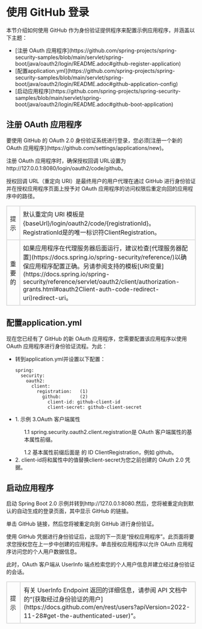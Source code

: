 # 使用 GitHub 登录
本节介绍如何使用 GitHub 作为身份验证提供程序来配置示例应用程序，并涵盖以下主题：
<ul>
<li>[注册 OAuth 应用程序](https://github.com/spring-projects/spring-security-samples/blob/main/servlet/spring-boot/java/oauth2/login/README.adoc#github-register-application)</li>
<li>[配置application.yml](https://github.com/spring-projects/spring-security-samples/blob/main/servlet/spring-boot/java/oauth2/login/README.adoc#github-application-config)</li>
<li>[启动应用程序](https://github.com/spring-projects/spring-security-samples/blob/main/servlet/spring-boot/java/oauth2/login/README.adoc#github-boot-application)</li>
</ul>

## 注册 OAuth 应用程序
<p>要使用 GitHub 的 OAuth 2.0 身份验证系统进行登录，您必须[注册一个新的 OAuth 应用程序](https://github.com/settings/applications/new)。</p>
<p>注册 OAuth 应用程序时，确保授权回调 URL设置为http://127.0.0.1:8080/login/oauth2/code/github。</p>
<p>授权回调 URL（重定向 URI）是最终用户的用户代理在通过 GitHub 进行身份验证并在授权应用程序页面上授予对 OAuth 应用程序的访问权限后重定向回的应用程序中的路径。</p>
<table style="width:100%; border-collapse:collapse;">
<tr>
<td style="border:2px solid #dddddd; padding:8px; text-align:left; vertical-align:middle;">提示</td>
<td style="border:2px solid #dddddd; padding:8px; text-align:left; vertical-align:middle;">默认重定向 URI 模板是{baseUrl}/login/oauth2/code/{registrationId}。 RegistrationId是的唯一标识符ClientRegistration。</td>
</tr>
<tr>
<td style="border:2px solid #dddddd; padding:8px; text-align:left; vertical-align:middle;">重要的</td>
<td style="border:2px solid #dddddd; padding:8px; text-align:left; vertical-align:middle;">如果应用程序在代理服务器后面运行，建议检查[代理服务器配置](https://docs.spring.io/spring-security/reference/)以确保应用程序配置正确。另请参阅支持的模板[URI变量](https://docs.spring.io/spring-security/reference/servlet/oauth2/client/authorization-grants.html#oauth2Client-auth-code-redirect-uri)redirect-uri。</td>
</tr>
</table>

## 配置application.yml
<p>现在您已经有了 GitHub 的新 OAuth 应用程序，您需要配置该应用程序以使用 OAuth 应用程序进行身份验证流程。为此：</p>
<ul>
<li>转到application.yml并设置以下配置：</li>

```
spring:
  security:
    oauth2:
      client:
        registration:	(1)
          github:		(2)
            client-id: github-client-id
            client-secret: github-client-secret
```
<li>1. 示例 3.OAuth 客户端属性</li>
<ol>1.1 spring.security.oauth2.client.registration是 OAuth 客户端属性的基本属性前缀。</ol>
<ol>1.2 基本属性前缀后面是 的 ID ClientRegistration，例如 github。</ol>
<li>2. client-id将和属性中的值替换client-secret为您之前创建的 OAuth 2.0 凭据。</li>
</ul>


## 启动应用程序
<p>启动 Spring Boot 2.0 示例并转到http://127.0.0.1:8080.然后，您将被重定向到默认的自动生成的登录页面，其中显示 GitHub 的链接。</p>
<p>单击 GitHub 链接，然后您将被重定向到 GitHub 进行身份验证。</p>
<p>使用 GitHub 凭据进行身份验证后，出现的下一页是“授权应用程序”。此页面将要求您授权您在上一步中创建的应用程序。单击授权应用程序以允许 OAuth 应用程序访问您的个人用户数据信息。</p>
<p>此时，OAuth 客户端从 UserInfo 端点检索您的个人用户信息并建立经过身份验证的会话。</p>
<table>
<tr>
<td style="border:2px solid #dddddd; padding:8px; text-align:left; vertical-align:middle;">提示</td>
<td style="border:2px solid #dddddd; padding:8px; text-align:left; vertical-align:middle;">有关 UserInfo Endpoint 返回的详细信息，请参阅 API 文档中的“[获取经过身份验证的用户](https://docs.github.com/en/rest/users?apiVersion=2022-11-28#get-the-authenticated-user)”。</td>
</tr>
</table>